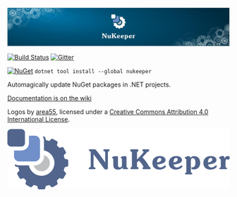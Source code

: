 <p align="center"><img src="./assets/NuKeeperTopBar.jpg"></p>


[![Build Status](https://travis-ci.org/NuKeeperDotNet/NuKeeper.svg?branch=master)](https://travis-ci.org/NuKeeperDotNet/NuKeeper/)
[![Gitter](https://img.shields.io/gitter/room/NuKeeperDotNet/Lobby.js.svg?maxAge=2592000)](https://gitter.im/NuKeeperDotNet/Lobby)


[![NuGet](https://img.shields.io/nuget/v/NuKeeper.svg?maxAge=3600)](https://www.nuget.org/packages/NuKeeper/)
`dotnet tool install --global nukeeper`


Automagically update NuGet packages in .NET projects.

[Documentation is on the wiki](https://github.com/NuKeeperDotNet/NuKeeper/wiki)

Logos by [area55](https://github.com/area55git), licensed under a [Creative Commons Attribution 4.0 International License](https://creativecommons.org/licenses/by/4.0/).

<p align="center">
  <img src="https://github.com/NuKeeperDotNet/NuKeeper/blob/master/assets/Footer.svg" />
</p>
